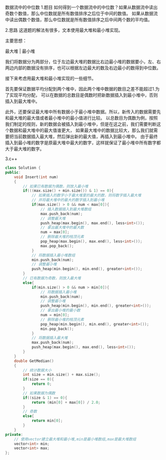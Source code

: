 数据流中的中位数
1.题目
如何得到一个数据流中的中位数？如果从数据流中读出奇数个数值，那么中位数就是所有数值排序之后位于中间的数值。
如果从数据流中读出偶数个数值，那么中位数就是所有数值排序之后中间两个数的平均值。

2.思路
这道题的解法有很多，文本使用最大堆和最小堆实现。

主要思想：

最大堆 | 最小堆

我们将数据分为两部分，位于左边最大堆的数据比右边最小堆的数据要小，左、右两边内部的数据没有排序，也可以根据左边最大的数及右边最小的数得到中位数。

接下来考虑用最大堆和最小堆实现的一些细节。

首先要保证数据平均分配到两个堆中，因此两个堆中数据的数目之差不能超过1.为了实现平均分配，
可以在数据的总数目是偶数时把新数据插入到最小堆中，否则插入到最大堆中。

此外，还要保证最大堆中所有数据小于最小堆中数据。所以，新传入的数据需要先和最大堆的最大值或者最小堆中的最小值进行比较。
以总数目为偶数为例，按照我们制定的规则，新的数据会被插入到最小堆中，但是在这之前，我们需要判断这个数据和最大堆中的最大值谁更大，
如果最大堆中的数据比较大，那么我们就需要把当前数据插入最大堆，然后弹出新的最大值，再插入到最小堆中。
由于最终插入到最小堆的数字是原最大堆中最大的数字，这样就保证了最小堆中所有数字都大于最大堆的数字。


3.c++
```c++
class Solution {
public:
    void Insert(int num)
    {
        // 如果已有数据为偶数，则放入最小堆
        if(((max.size() + min.size()) & 1) == 0){
            // 如果插入的数字小于最大堆里的最大的数，则将数字插入最大堆
            // 并将最大堆中的最大的数字插入到最小堆
            if(max.size() > 0 && num < max[0]){
                // 插入数据插入到最大堆数组
                max.push_back(num);
                // 调整最大堆
                push_heap(max.begin(), max.end(), less<int>());
                // 拿出最大堆中的最大数
                num = max[0];
                // 删除最大堆的栈顶元素
                pop_heap(max.begin(), max.end(), less<int>());
                max.pop_back();
            }
            // 将数据插入最小堆数组
            min.push_back(num);
            // 调整最小堆
            push_heap(min.begin(), min.end(), greater<int>());
        }
        // 已有数据为奇数，则放入最大堆
        else{
            if(min.size() > 0 && num > min[0]){
                // 将数据插入最小堆
                min.push_back(num);
                // 调整最小堆
                push_heap(min.begin(), min.end(), greater<int>());
                // 拿出最小堆的最小数
                num = min[0];
                // 删除最小堆的栈顶元素
                pop_heap(min.begin(), min.end(), greater<int>());
                min.pop_back();
            }
            // 将数据插入最大堆
            max.push_back(num);
            push_heap(max.begin(), max.end(), less<int>());
        }
    }
    double GetMedian()
    {
        // 统计数据大小
        int size = min.size() + max.size();
        if(size == 0){
            return 0;
        }
        // 如果数据为偶数
        if((size & 1) == 0){
            return (min[0] + max[0]) / 2.0;
        }
        // 奇数
        else{
            return min[0];
        }
    }
private:
    // 使用vector建立最大堆和最小堆,min是最小堆数组,max是最大堆数组
    vector<int> min;
    vector<int> max;
};
```
